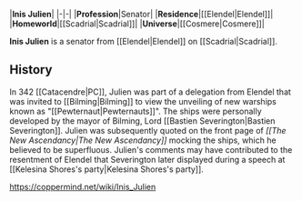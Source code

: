 |**Inis Julien**|
|-|-|
|**Profession**|Senator|
|**Residence**|[[Elendel\|Elendel]]|
|**Homeworld**|[[Scadrial\|Scadrial]]|
|**Universe**|[[Cosmere\|Cosmere]]|

**Inis Julien** is a senator from [[Elendel\|Elendel]] on [[Scadrial\|Scadrial]].

## History
In 342 [[Catacendre\|PC]], Julien was part of a delegation from Elendel that was invited to [[Bilming\|Bilming]] to view the unveiling of new warships known as "[[Pewternaut\|Pewternauts]]". The ships were personally developed by the mayor of Bilming, Lord [[Bastien Severington\|Bastien Severington]]. Julien was subsequently quoted on the front page of *[[The New Ascendancy\|The New Ascendancy]]* mocking the ships, which he believed to be superfluous. Julien's comments may have contributed to the resentment of Elendel that Severington later displayed during a speech at [[Kelesina Shores's party\|Kelesina Shores's party]].



https://coppermind.net/wiki/Inis_Julien